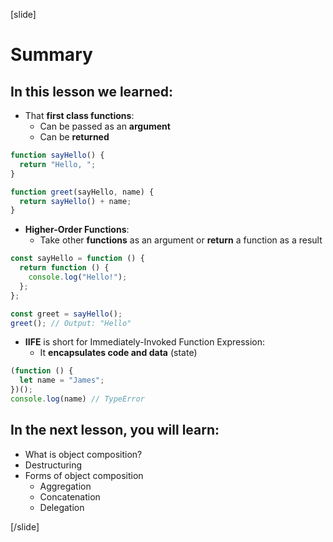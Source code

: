 [slide]

# Summary

## In this lesson we learned:

- That **first class functions**:
  - Can be passed as an **argument**
  - Can be **returned**

```js
function sayHello() {
  return "Hello, ";
}

function greet(sayHello, name) {
  return sayHello() + name;
}
```

- **Higher-Order Functions**:
  - Take other **functions** as an argument or **return** a function as a result

```js
const sayHello = function () {
  return function () {
    console.log("Hello!");
  };
};

const greet = sayHello();
greet(); // Output: "Hello"
```


- **IIFE** is short for Immediately-Invoked Function Expression:
  - It **encapsulates code and data** \(state\)

```js
(function () {
  let name = "James";
})();
console.log(name) // TypeError
```


## In the next lesson, you will learn:

- What is object composition?
- Destructuring
- Forms of object composition
  - Aggregation
  - Concatenation
  - Delegation

[/slide]
